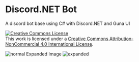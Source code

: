 # Discord.NET Bot
A discord bot base using C# with Discord.NET and Guna UI

<a rel="license" href="http://creativecommons.org/licenses/by-nc/4.0/"><img alt="Creative Commons License" style="border-width:0" src="https://i.creativecommons.org/l/by-nc/4.0/88x31.png" /></a><br />This work is licensed under a <a rel="license" href="http://creativecommons.org/licenses/by-nc/4.0/">Creative Commons Attribution-NonCommercial 4.0 International License</a>.

![normal](https://user-images.githubusercontent.com/70835203/141216411-a84d6038-f4d4-402b-ad4e-faa2bb944130.png)
Expanded Image
![expanded](https://user-images.githubusercontent.com/70835203/141216516-47cafbd0-d234-45d3-9a4f-c3d05a405486.png)
